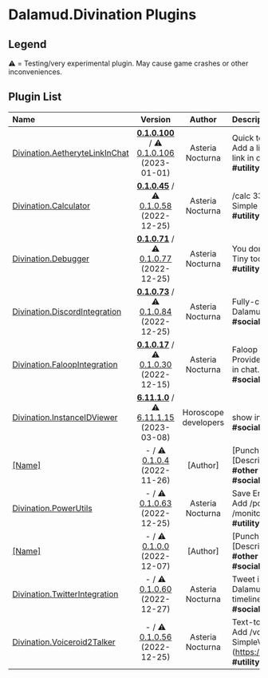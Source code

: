 # Dalamud.Divination Plugins

## Legend

⚠️ = Testing/very experimental plugin. May cause game crashes or other inconveniences.

## Plugin List

| Name | Version | Author | Description |
|:-----|:-------:|:------:|:------------|
| [Divination.AetheryteLinkInChat](https://github.com/horoscope-dev/Divination.AetheryteLinkInChat) | **[0.1.0.100](https://horoscope-dev.github.io/Dalamud.DivinationPluginRepo/dist/stable/Divination.AetheryteLinkInChat/latest.zip)** / ⚠️ [0.1.0.106](https://horoscope-dev.github.io/Dalamud.DivinationPluginRepo/dist/testing/Divination.AetheryteLinkInChat/latest.zip) (2023-01-01) | Asteria Nocturna | Quick teleport for Mob Hunting<br>Add a link to teleport to the nearest aetheryte into map link in chat.<br>**\#utility** **\#teleporter** |
| [Divination.Calculator](https://github.com/horoscope-dev/Divination.Calculator) | **[0.1.0.45](https://horoscope-dev.github.io/Dalamud.DivinationPluginRepo/dist/stable/Divination.Calculator/latest.zip)** / ⚠️ [0.1.0.58](https://horoscope-dev.github.io/Dalamud.DivinationPluginRepo/dist/testing/Divination.Calculator/latest.zip) (2022-12-25) | Asteria Nocturna | /calc 33 - 4<br>Simple plugin to just add /calc command.<br>**\#utility** **\#utility** |
| [Divination.Debugger](https://github.com/horoscope-dev/Divination.Debugger) | **[0.1.0.71](https://horoscope-dev.github.io/Dalamud.DivinationPluginRepo/dist/stable/Divination.Debugger/latest.zip)** / ⚠️ [0.1.0.77](https://horoscope-dev.github.io/Dalamud.DivinationPluginRepo/dist/testing/Divination.Debugger/latest.zip) (2022-12-25) | Asteria Nocturna | You don't need this unless you are developer.<br>Tiny tool to inspect game...<br>**\#utility** **\#Development** **\#Debug** |
| [Divination.DiscordIntegration](https://github.com/horoscope-dev/Divination.DiscordIntegration) | **[0.1.0.73](https://horoscope-dev.github.io/Dalamud.DivinationPluginRepo/dist/stable/Divination.DiscordIntegration/latest.zip)** / ⚠️ [0.1.0.84](https://horoscope-dev.github.io/Dalamud.DivinationPluginRepo/dist/testing/Divination.DiscordIntegration/latest.zip) (2022-12-25) | Asteria Nocturna | Fully-customizable Discord Rich Presence<br>Dalamud Plugin to support Rich Presence for FFXIV.<br>**\#social** **\#Discord** |
| [Divination.FaloopIntegration](https://github.com/horoscope-dev/Divination.FaloopIntegration) | **[0.1.0.17](https://horoscope-dev.github.io/Dalamud.DivinationPluginRepo/dist/stable/Divination.FaloopIntegration/latest.zip)** / ⚠️ [0.1.0.30](https://horoscope-dev.github.io/Dalamud.DivinationPluginRepo/dist/testing/Divination.FaloopIntegration/latest.zip) (2022-12-15) | Asteria Nocturna | Faloop notification in chat<br>Provide simple integration with Faloop. Mob notification in chat.<br>**\#social** **\#utility** **\#mobhunt** |
| [Divination.InstanceIDViewer](https://github.com/horoscope-dev/Divination.InstanceIDViewer) | **[6.11.1.0](https://horoscope-dev.github.io/Dalamud.DivinationPluginRepo/dist/stable/Divination.InstanceIDViewer/latest.zip)** / ⚠️ [6.11.1.15](https://horoscope-dev.github.io/Dalamud.DivinationPluginRepo/dist/testing/Divination.InstanceIDViewer/latest.zip) (2023-03-08) | Horoscope developers | <br>show instance id in chat when instance changed<br>**\#social** **\#Discord** |
| [[Name]](https://github.com/horoscope-dev/Divination.PerfectComplex) | - / ⚠️ [0.1.0.4](https://horoscope-dev.github.io/Dalamud.DivinationPluginRepo/dist/testing/Divination.PerfectComplex/latest.zip) (2022-11-26) | [Author] | [Punchline]<br>[Description]<br>**\#other** **\#jobs** **\#ui** **\#minigames** **\#inventory** **\#sound** **\#social** **\#utility** **\#[Tag]** |
| [Divination.PowerUtils](https://github.com/horoscope-dev/Divination.PowerUtils) | - / ⚠️ [0.1.0.63](https://horoscope-dev.github.io/Dalamud.DivinationPluginRepo/dist/testing/Divination.PowerUtils/latest.zip) (2022-12-25) | Asteria Nocturna | Save Energy!<br>Add /power save, /power balance, /power perf, /monitoroff commands for power management<br>**\#utility** **\#Command** |
| [[Name]](https://github.com/horoscope-dev/Divination.FaloopIntegration) | - / ⚠️ [0.1.0.0](https://horoscope-dev.github.io/Dalamud.DivinationPluginRepo/dist/testing/Divination.Template/latest.zip) (2022-12-07) | [Author] | [Punchline]<br>[Description]<br>**\#other** **\#jobs** **\#ui** **\#minigames** **\#inventory** **\#sound** **\#social** **\#utility** **\#[Tag]** |
| [Divination.TwitterIntegration](https://github.com/horoscope-dev/Divination.TwitterIntegration) | - / ⚠️ [0.1.0.60](https://horoscope-dev.github.io/Dalamud.DivinationPluginRepo/dist/testing/Divination.TwitterIntegration/latest.zip) (2022-12-27) | Asteria Nocturna | Tweet in FFXIV chat.<br>Dalamud Plugin to add tweet function and Twitter timeline in FFXIV chat<br>**\#social** **\#Twitter** |
| [Divination.Voiceroid2Talker](https://github.com/horoscope-dev/Divination.Voiceroid2Talker) | - / ⚠️ [0.1.0.56](https://horoscope-dev.github.io/Dalamud.DivinationPluginRepo/dist/testing/Divination.Voiceroid2Talker/latest.zip) (2022-12-25) | Asteria Nocturna | Text-to-Speech for Voiceroid2<br>Add /voiceroid2 command into FFXIV. Require SimpleVoiceroid2Proxy (https://github.com/SlashNephy/SimpleVoiceroid2Proxy).<br>**\#utility** **\#Text-to-speech** **\#Voiceroid** |